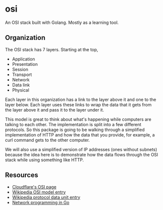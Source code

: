 # osi

An OSI stack built with Golang. Mostly as a learning tool.

## Organization

The OSI stack has 7 layers. Starting at the top,

- Application
- Presentation
- Session
- Transport
- Network
- Data link
- Physical

Each layer in this organization has a link to the layer above it and one to the layer below. Each layer uses these links to wrap the data that it gets from the layer above it and pass it to the layer under it.

This model is great to think about what's happening while computers are talking to each other. The implementation is split into a few different protocols. So this package is going to be walking through a simplified implementation of HTTP and how the data that you provide, for example, a curl command gets to the other computer.

We will also use a simplified version of IP addresses (ones without subnets) because the idea here is to demonstrate how the data flows through the OSI stack while using something like HTTP.

## Resources

- [Cloudflare's OSI page](https://www.cloudflare.com/learning/ddos/glossary/open-systems-interconnection-model-osi/)
- [Wikipedia OSI model entry](https://en.wikipedia.org/wiki/OSI_model)
- [Wikipedia protocol data unit entry](https://en.wikipedia.org/wiki/Protocol_data_unit)
- [Network programming in Go](https://ipfs.io/ipfs/QmfYeDhGH9bZzihBUDEQbCbTc5k5FZKURMUoUvfmc27BwL/index.html)
